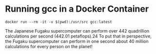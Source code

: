 # Running gcc in a Docker Container

```shell
docker run --rm -it -v $(pwd):/usr/src gcc:latest
```

The Japanese Fugaku supercomputer can perform over 442 quadrillion calculations per second (442.01 petaflops).24 To put that in perspective, the Fugaku supercomputer can perform in one second about 40 million calculations for every person on the planet!
